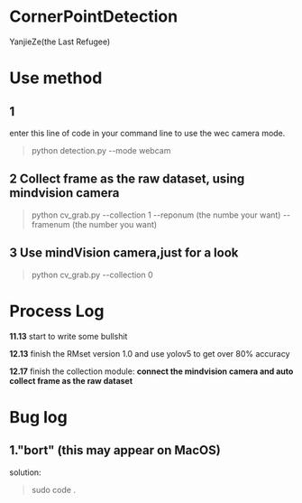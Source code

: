 # CornerPointDetection
YanjieZe(the Last Refugee)
# Use method
## 1
enter this line of code in your command line to use the wec camera mode.

> python detection.py --mode webcam

## 2 Collect frame as the raw dataset, using mindvision camera
> python cv_grab.py --collection 1 --reponum (the numbe your want) --framenum (the number you want)

## 3 Use mindVision camera,just for a look
> python cv_grab.py --collection 0

# Process Log
**11.13** start to write some bullshit

**12.13** finish the RMset version 1.0 and use yolov5 to get over 80% accuracy

**12.17** finish the collection module: **connect the mindvision camera and auto collect frame as the raw dataset**


# Bug log
## 1."bort" (this may appear on MacOS)
solution: 
> sudo code .